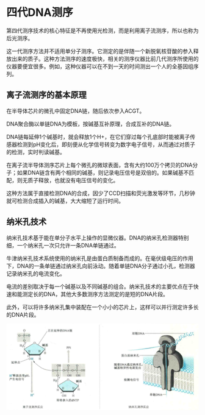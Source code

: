 # 四代DNA测序

第四代测序技术的核心特征是不再使用光检测，而是利用离子流测序，所以也称为后光测序。

这一代测序方法并不适用单分子测序。它测定的是伴随一个新脱氧核苷酸的参入释放出来的质子。这种方法测序的速度极快，相关的测序仪器比前几代测序所使用的仪器要便宜很多。例如，这种仪器可以在不到一天的时间测出一个人的全基因组序列。

## 离子流测序的基本原理

在半导体芯片的微孔中固定DNA链，随后依次参入ACGT。

DNA聚合酶以单链DNA为模板，按碱基互补原理，合成互补的DNA链。

DNA链每延伸1个碱基时，就会释放1个H+，在它们穿过每个孔底部时能被离子传感器检测到pH变化后，即刻便从化学信号转变为数字电子信号，从而通过对质子的检测，实时判读碱基。

在离子流半导体测序芯片上每个微孔的微球表面，含有大约100万个拷贝的DNA分子；如果DNA链含有两个相同的碱基，则记录电压信号是双倍的。如果碱基不匹配，则无质子释放，也就没有电压信号的变化。

这种方法属于直接检测DNA的合成，因少了CCD扫描和荧光激发等环节，几秒钟就可检测合成插入的碱基，大大缩短了运行时间。

## 纳米孔技术

纳米孔技术基于能在单分子水平上操作的显微仪器。DNA的纳米孔检测器特别细，一个纳米孔一次只允许一条DNA单链通过。

牛津纳米孔技术系统使用的纳米孔是由蛋白质制备而成的。在毫伏级电压的作用下，DNA的一条单链通过纳米孔向前泳动。随着单链DNA分子通过小孔，检测器记录纳米孔的电流变化。

电流的差别取决于每一个碱基以及不同碱基的组合。纳米孔技术的主要优点在于快速和能测定长的DNA，其他大多数测序方法测定的是短的DNA片段。

此外，可以将许多纳米孔集中装配在一个小小的芯片上，这样可以并行测定许多长的DNA片段。

![](4.1.png)
